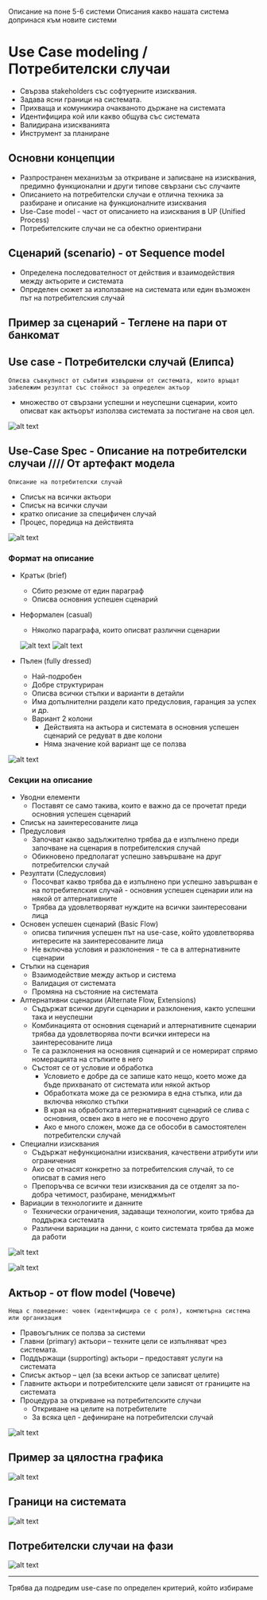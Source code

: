 Описание на поне 5-6 системи
Описания какво нашата система допринася към новите системи

# Use Case modeling / Потребителски случаи

- Свързва stakeholders със софтуерните изисквания.
- Задава ясни граници на системата.
- Прихваща и комуникира очакваното държане на системата
- Идентифицира кой или какво общува със системата
- Валидирана изискванията
- Инструмент за планиране

## Основни концепции

- Разпространен механизъм за откриване и записване на изисквания, предимно функционални и други типове свързани със случаите
- Описанието на потребителски случаи е отлична техника за разбиране и описание на функционалните изисквания
- Use-Case model - част от описанието на изисквания в UP (Unified Process)
- Потребителските случаи не са обектно ориентирани

## Сценарий (scenario) - от Sequence model

- Определена последователност от действия и взаимодействия между актьорите и системата
- Определен сюжет за използване на системата или един възможен път на потребителския случай

## Пример за сценарий - Теглене на пари от банкомат

## Use case - Потребителски случай (Елипса)
    Описва съвкупност от събития извършени от системата, които връщат забележим резултат със стойност за определен актьор

- множество от свързани успешни и неуспешни сценарии, които описват как актьорът използва системата за постигане на своя цел. 

![alt text](image-1.png)

## Use-Case Spec - Описание на потребителски случаи //// От артефакт модела
    Описание на потребителски случай

- Списък на всички актьори
- Списък на всички случаи
- кратко описание за специфичен случай
- Процес, поредица на действията

![alt text](image-2.png)

### Формат на описание

- Кратък (brief)
    - Сбито резюме от един параграф
    - Описва основния успешен сценарий
- Неформален (casual)
    - Няколко параграфа, които описват различни сценарии

    ![alt text](image-9.png)
    ![alt text](image-10.png)
- Пълен (fully dressed)
    - Най-подробен
    - Добре структуриран
    - Описва всички стъпки и варианти в детайли
    - Има допълнителни раздели като предусловия, гаранция за успех и др.
    - Вариант 2 колони
        - Действията на актьора и системата в основния успешен сценарий се редуват в две колони
        - Няма значение кой вариант ще се ползва

![alt text](image-6.png)

### Секции на описание

- Уводни елементи
    - Поставят се само такива, които е важно да се прочетат преди основния успешен сценарий
- Списък на заинтересованите лица
- Предусловия
    - Започват какво задължително трябва да е изпълнено преди започване на сценария в потребителския случай
    - Обикновено предполагат успешно завършване на друг потребителски случай
- Резултати (Следусловия)
    - Посочват какво трябва да е изпълнено при успешно завършван е на потребителския случай - основния успешен сценарии или на някой от алтернативните
    - Трябва да удовлетворяват нуждите на всички заинтересовани лица
- Основен успешен сценарий (Basic Flow)
    - описва типичния успешен път на use-case, който удовлетворява интересите на заинтересованите лица
    - Не включва условия и разклонения - те са в алтернативните сценарии
- Стъпки на сценария
    - Взаимодействие между актьор и система
    - Валидация от системата
    - Промяна на състояние на системата
- Алтернативни сценарии (Alternate Flow, Extensions)
    - Съдържат всички други сценарии и разклонения, както успешни така и неуспешни
    -  Комбинацията от основния сценарий и алтернативните сценарии трябва да удовлетворява почти всички интереси на заинтересованите лица
    - Те са разклонения на основния сценарий и се номерират спрямо номерацията на стъпките в него
    - Състоят се от условие и обработка
        - Условието е добре да се запише като нещо, което може да бъде прихванато от системата или някой актьор
        - Обработката може да се резюмира в една стъпка, или да включва няколко стъпки
        - В края на обработката алтернативният сценарий се слива с основния, освен ако в него не е посочено друго
        - Ако е много сложен, може да се обособи в самостоятелен потребителски случай
- Специални изисквания
    - Съдържат нефункционални изисквания, качествени атрибути или ограничения
    - Ако се отнасят конкретно за потребителския случай, то се описват в самия него
    - Препоръчва се всички тези изисквания да се отделят за по-добра четимост, разбиране, мениджмънт
- Вариации в технологиите и данните
    - Технически ограничения, задаващи технологии, които трябва да поддържа системата
    - Различни вариации на данни, с които системата трябва да може да работи

![alt text](image-4.png)

![alt text](image-5.png)

## Актьор - от flow model (Човече)
    Неща с поведение: човек (идентифицира се с роля), компютърна система или организация

- Правоъгълник се ползва за системи
- Главни (primary) актьори – техните цели се изпълняват чрез системата.
- Поддържащи (supporting) актьори – предоставят услуги на системата
- Списък актьор – цел (за всеки актьор се записват целите)
- Главните актьори и потребителските цели зависят от границите на системата
- Процедура за откриване на потребителските случаи
    - Откриване на целите на потребителите
    - За всяка цел - дефиниране на потребителски случай

![alt text](image.png)

## Пример за цялостна графика

![alt text](image-3.png)

## Граници на системата

![alt text](image-7.png)

## Потребителски случаи на фази

![alt text](image-8.png)

-----------------
Трябва да подредим use-case по определен критерий,
който избираме